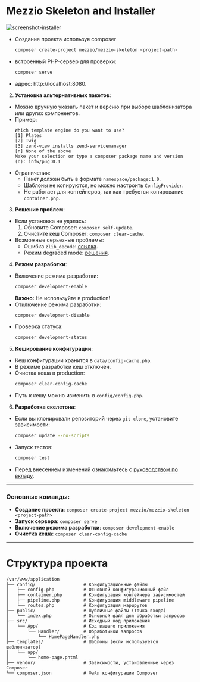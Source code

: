 # Mezzio Skeleton and Installer

![screenshot-installer](https://user-images.githubusercontent.com/1011217/90332191-55d32200-dfbb-11ea-80c0-27a07ef5691a.png)

  - Создание проекта используя composer
    ```bash
    composer create-project mezzio/mezzio-skeleton <project-path>
    ```
  - встроенный PHP-сервер для проверки:
    ```bash
    composer serve
    ```
  - адрес: http://localhost:8080.

2. **Установка альтернативных пакетов**:
  - Можно вручную указать пакет и версию при выборе шаблонизатора или других компонентов.
  - Пример:
    ```text
    Which template engine do you want to use?
    [1] Plates
    [2] Twig
    [3] zend-view installs zend-servicemanager
    [n] None of the above
    Make your selection or type a composer package name and version (n): infw/pug:0.1
    ```
  - Ограничения:
    - Пакет должен быть в формате `namespace/package:1.0`.
    - Шаблоны не копируются, но можно настроить `ConfigProvider`.
    - Не работает для контейнеров, так как требуется копирование `container.php`.

3. **Решение проблем**:
  - Если установка не удалась:
    1. Обновите Composer: `composer self-update`.
    2. Очистите кеш Composer: `composer clear-cache`.
  - Возможные серьезные проблемы:
    - Ошибка `zlib_decode`: [ссылка](https://github.com/composer/composer/issues/4121).
    - Режим degraded mode: [решения](https://getcomposer.org/doc/articles/troubleshooting.md#degraded-mode).

4. **Режим разработки**:
  - Включение режима разработки:
    ```bash
    composer development-enable
    ```
    **Важно:** Не используйте в production!
  - Отключение режима разработки:
    ```bash
    composer development-disable
    ```
  - Проверка статуса:
    ```bash
    composer development-status
    ```

5. **Кеширование конфигурации**:
  - Кеш конфигурации хранится в `data/config-cache.php`.
  - В режиме разработки кеш отключен.
  - Очистка кеша в production:
    ```bash
    composer clear-config-cache
    ```
  - Путь к кешу можно изменить в `config/config.php`.

6. **Разработка скелетона**:
  - Если вы клонировали репозиторий через `git clone`, установите зависимости:
    ```bash
    composer update --no-scripts
    ```
  - Запуск тестов:
    ```bash
    composer test
    ```
  - Перед внесением изменений ознакомьтесь с [руководством по вкладу](https://github.com/mezzio/.github/blob/master/CONTRIBUTING.md).

---

### Основные команды:
- **Создание проекта**: `composer create-project mezzio/mezzio-skeleton <project-path>`
- **Запуск сервера**: `composer serve`
- **Включение режима разработки**: `composer development-enable`
- **Очистка кеша**: `composer clear-config-cache`

---

# Структура проекта

```
/var/www/application
├── config/                  # Конфигурационные файлы
│   ├── config.php           # Основной конфигурационный файл
│   ├── container.php        # Конфигурация контейнера зависимостей
│   ├── pipeline.php         # Конфигурация middleware pipeline
│   └── routes.php           # Конфигурация маршрутов
├── public/                  # Публичные файлы (точка входа)
│   └── index.php            # Основной файл для обработки запросов
├── src/                     # Исходный код приложения
│   └── App/                 # Код вашего приложения
│       └── Handler/         # Обработчики запросов
│           └── HomePageHandler.php
├── templates/               # Шаблоны (если используется шаблонизатор)
│   └── app/
│       └── home-page.phtml
├── vendor/                  # Зависимости, установленные через Composer
└── composer.json            # Файл конфигурации Composer
```